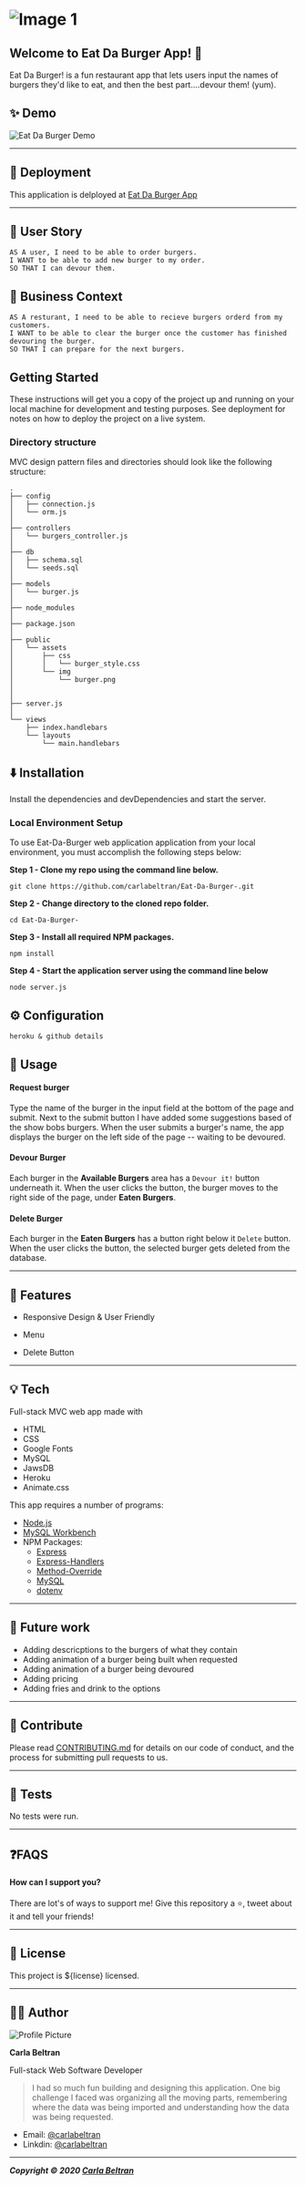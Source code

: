 # ![Image 1](public/img/edb.png)

## Welcome to Eat Da Burger App! 👋

Eat Da Burger! is a fun restaurant app that lets users input the names of burgers they'd like to eat, and then the best part....devour them! (yum).

## ✨ Demo

![Eat Da Burger Demo][demo]

[demo]: https://github.com/carlabeltran/Eat-Da-Burger-/blob/master/public/img/Eat%20Da%20Burger!%20(1).gif?raw=true "Eat Da Burger!"

*****

## 🚀 Deployment

This application is delployed at [Eat Da Burger App](https://eattburgerapp.herokuapp.com/)

*****

## 📕 User Story

```
AS A user, I need to be able to order burgers.
I WANT to be able to add new burger to my order.
SO THAT I can devour them.
```

## 💼 Business Context

```
AS A resturant, I need to be able to recieve burgers orderd from my customers.
I WANT to be able to clear the burger once the customer has finished devouring the burger.
SO THAT I can prepare for the next burgers.
```

## Getting Started

These instructions will get you a copy of the project up and running on your local machine for development and testing purposes. See deployment for notes on how to deploy the project on a live system.

### Directory structure

MVC design pattern files and directories should look like the following structure:

```
.
├── config
│   ├── connection.js
│   └── orm.js
│ 
├── controllers
│   └── burgers_controller.js
│
├── db
│   ├── schema.sql
│   └── seeds.sql
│
├── models
│   └── burger.js
│ 
├── node_modules
│ 
├── package.json
│
├── public
│   └── assets
│       ├── css
│       │   └── burger_style.css
│       └── img
│           └── burger.png
│   
│
├── server.js
│
└── views
    ├── index.handlebars
    └── layouts
        └── main.handlebars
```

## ⬇️️ Installation

Install the dependencies and devDependencies and start the server.

### Local Environment Setup

To use Eat-Da-Burger web application application from your local environment, you must accomplish the following steps below:

**Step 1 - Clone my repo using the command line below.**
```
git clone https://github.com/carlabeltran/Eat-Da-Burger-.git
```
**Step 2 - Change directory to the cloned repo folder.**
```
cd Eat-Da-Burger-
```
**Step 3 - Install all required NPM packages.**
```
npm install
```
**Step 4 - Start the application server using the command line below**
```
node server.js
```

## ⚙️ Configuration
``````
heroku & github details

``````
## 💯 Usage

#### Request burger

Type the name of the burger in the input field at the bottom of the page and submit. Next to the submit button I have added some suggestions based of the show bobs burgers. When the user submits a burger's name, the app displays the burger on the left side of the page -- waiting to be devoured.  

#### Devour Burger

Each burger in the **Available Burgers** area has a `Devour it!` button underneath it. When the user clicks the button, the burger moves to the right side of the page, under **Eaten Burgers**.

#### Delete Burger

Each burger in the **Eaten Burgers** has a button right below it `Delete` button. When the user clicks the button, the selected burger gets deleted from the database.

-----
## 🌈 Features

* Responsive Design & User Friendly

* Menu

* Delete Button 

*****

## 💡 Tech

Full-stack MVC web app made with 

* HTML
* CSS
* Google Fonts
* MySQL
* JawsDB
* Heroku
* Animate.css

This app requires a number of programs:

* [Node.js](https://nodejs.org/en/)
* [MySQL Workbench](https://www.mysql.com/products/workbench/)
* NPM Packages: 
	* [Express](https://www.npmjs.com/package/express)
	* [Express-Handlers](https://www.npmjs.com/package/express-handlebars)
	* [Method-Override](https://www.npmjs.com/package/method-override)
	* [MySQL](https://www.npmjs.com/package/mysql)
	* [dotenv](https://www.npmjs.com/package/dotenv)

---

## 🔮 Future work

- Adding descricptions to the burgers of what they contain
- Adding animation of a burger being built when requested
- Adding animation of a burger being devoured
- Adding pricing
- Adding fries and drink to the options

---

## 🤝 Contribute

Please read [CONTRIBUTING.md](https://gist.github.com/carlabeltran) for details on our code of conduct, and the process for submitting pull requests to us.

----
## 🚨 Tests

No tests were run.

----

## ❓FAQS

#### How can I support you?

There are lot's of ways to support me! Give this repository a ⭐, tweet about it and tell your friends!

----
## 📝 License

This project is ${license} licensed.
___

## 👩🏻 Author

![Profile Picture]()

**Carla Beltran**

Full-stack Web Software Developer

> I had so much fun building and designing this application. One big challenge I faced was organizing all the moving parts, remembering where the data was being imported and understanding how the data was being requested. 

- Email: [@carlabeltran](https://github.com/carlabeltran14@icloud.com)
- Linkdin: [@carlabeltran](https://github.com/carlabeltran)

---
***Copyright © 2020 [Carla Beltran](https://github.com/carlabeltran)***

